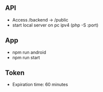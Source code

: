 ## API

- Access /backend -> /public
- start local server on pc ipv4 (php -S <ipv4>:port)

## App

- npm run android
- npm run start

## Token

- Expiration time: 60 minutes

